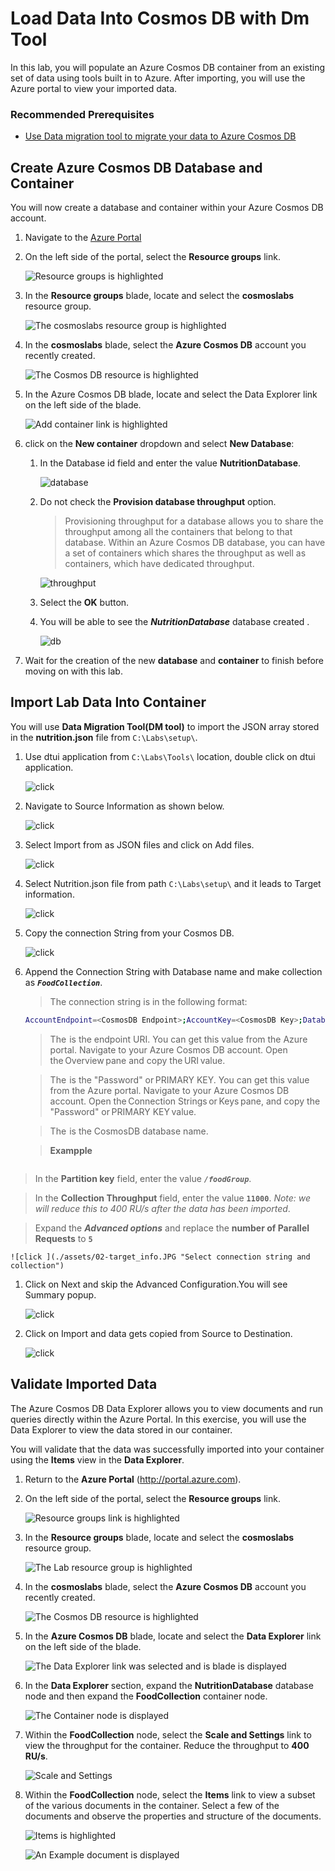 # Load Data Into Cosmos DB with Dm Tool

In this lab, you will populate an Azure Cosmos DB container from an existing set of data using tools built in to Azure. After importing, you will use the Azure portal to view your imported data.

### Recommended Prerequisites 

- [Use Data migration tool to migrate your data to Azure Cosmos DB](https://learn.microsoft.com/en-us/azure/cosmos-db/import-data) 


## Create Azure Cosmos DB Database and Container

You will now create a database and container within your Azure Cosmos DB account.

1. Navigate to the [Azure Portal](https://portal.azure.com)

1. On the left side of the portal, select the **Resource groups** link.

    ![Resource groups is highlighted](./assets/03-resource_groups.jpg "Select the Resource Groups")

1. In the **Resource groups** blade, locate and select the **cosmoslabs** resource group.

    ![The cosmoslabs resource group is highlighted](./assets/03-lab_resource_group.jpg "Select the cosmoslabs resource group")

1. In the **cosmoslabs** blade, select the **Azure Cosmos DB** account you recently created.

    ![The Cosmos DB resource is highlighted](./assets/03-cosmos_resource.jpg "Select the cosmoslabs resource")

1. In the Azure Cosmos DB blade, locate and select the Data Explorer link on the left side of the blade.

    ![Add container link is highlighted](./assets/03-add_dataexplore.JPG "Add a new container")

1. click on the **New container** dropdown  and select **New Database**:

    1. In the Database id field and enter the value **NutritionDatabase**.
    
       ![database](./assets/02-create_database.JPG "create database")
       
    2. Do not check the **Provision database throughput** option.

        > Provisioning throughput for a database allows you to share the throughput among all the containers that belong to that database. Within an Azure Cosmos DB database, you can have a set of containers which shares the throughput as well as containers, which have dedicated throughput.

         ![throughput](./assets/02-uncheck_throughput.jpg "throughput")

    3. Select the **OK** button.
    
    4. You will be able to see the **_NutritionDatabase_** database created .
        
        ![db](./assets/02-database.JPG "database")

1. Wait for the creation of the new **database** and **container** to finish before moving on with this lab.

## Import Lab Data Into Container

You will use **Data Migration Tool(DM tool)** to import the JSON array stored in the **nutrition.json** file from `C:\Labs\setup\`.


1. Use dtui application from `C:\Labs\Tools\` location, double click on dtui application.
 
    ![click](./assets/03-dm_dtui_app.JPG "Review if you have installed already")
   
1. Navigate to Source Information as shown below.

    ![click ](./assets/03-dm_source.JPG "Select source ")
    
1. Select Import from as JSON files and click on Add files.

    ![click ](./assets/03-dm_addJson.JPG "Select json format")
    
1. Select Nutrition.json file from path `C:\Labs\setup\` and it leads to Target information.

    ![click ](./assets/03-dm_nutritionjson.JPG "Select json file and click on Next ")
   
1. Copy the connection String from your Cosmos DB.
 
    ![click ](./assets/03-dm_connectionString.JPG "ADD connection string and collection")
    
1. Append the Connection String with Database name and make collection as **_``FoodCollection``_**.

   > The connection string is in the following format: 
   
      ```sh
      AccountEndpoint=<CosmosDB Endpoint>;AccountKey=<CosmosDB Key>;Database=<CosmosDB Database>.
      ```
   > The <CosmosDB Endpoint> is the endpoint URI. You can get this value from the Azure portal. Navigate to your Azure Cosmos DB account. Open the Overview pane and        copy the URI value. 
    
   > The <AccountKey> is the "Password" or PRIMARY KEY. You can get this value from the Azure portal. Navigate to your Azure Cosmos DB account. Open the Connection        Strings or Keys pane, and copy the "Password" or PRIMARY KEY value. 
    
   > The <CosmosDB Database> is the CosmosDB database name. 
    
   > **Exampple**
 ```sh         AccountEndpoint=https://myCosmosDBName.documents.azure.com:443/;AccountKey=wJmFRYna6ttQ79ATmrTMKql8vPri84QBiHTt6oinFkZRvoe7Vv81x9sn6zlVlBY10bEPMgGM982wfYXpWXWB9w==;Database=myDatabaseName.
 ```      
    
   > In the **Partition key** field, enter the value **_``/foodGroup``_**.

   > In the **Collection Throughput** field, enter the value **``11000``**. *Note: we will reduce this to 400 RU/s after the data has been imported*.
   
   > Expand the **_Advanced options_** and replace the **number of Parallel Requests** to **``5``**

    ![click ](./assets/02-target_info.JPG "Select connection string and collection")
 
1. Click on Next and skip the Advanced Configuration.You will see Summary popup.

    ![click ](./assets/02-dtui_summary.JPG "Confirm import settings ")
 
1. Click on Import and data gets copied from Source to Destination.

    ![click ](./assets/02-imported_data.JPG "Confirm import settings ")

   

## Validate Imported Data

The Azure Cosmos DB Data Explorer allows you to view documents and run queries directly within the Azure Portal. In this exercise, you will use the Data Explorer to view the data stored in our container.

You will validate that the data was successfully imported into your container using the **Items** view in the **Data Explorer**.

1. Return to the **Azure Portal** (<http://portal.azure.com>).

1. On the left side of the portal, select the **Resource groups** link.

    ![Resource groups link is highlighted](./assets/03-resource_groups.jpg "Select your resource group")

1. In the **Resource groups** blade, locate and select the **cosmoslabs** resource group.

    ![The Lab resource group is highlighted](./assets/03-lab_resource_group.jpg "Select the resource group")

1. In the **cosmoslabs** blade, select the **Azure Cosmos DB** account you recently created.

    ![The Cosmos DB resource is highlighted](./assets/03-cosmos_resource.jpg "Select the Cosmos DB resource")

1. In the **Azure Cosmos DB** blade, locate and select the **Data Explorer** link on the left side of the blade.

    ![The Data Explorer link was selected and is blade is displayed](./assets/03-data_explorer_pane.JPG "Select Data Explorer")

1. In the **Data Explorer** section, expand the **NutritionDatabase** database node and then expand the **FoodCollection** container node.

    ![The Container node is displayed](./assets/03-collection_node.JPG "Expand the NutritionDatabase node")

1. Within the **FoodCollection** node, select the **Scale and Settings** link to view the throughput for the container. Reduce the throughput to **400 RU/s**.

    ![Scale and Settings](./assets/03-collection-settings.png "Reduce throughput")

1. Within the **FoodCollection** node, select the **Items** link to view a subset of the various documents in the container. Select a few of the documents and observe the properties and structure of the documents.

    ![Items is highlighted](./assets/03-documents.JPG "Select Items")

    ![An Example document is displayed](./assets/03-example_document.JPG "Select a document")

